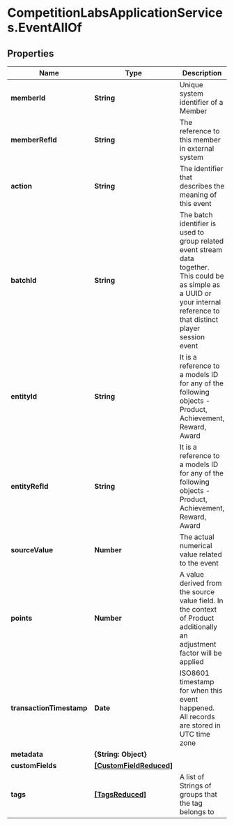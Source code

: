 # CompetitionLabsApplicationServices.EventAllOf

## Properties

Name | Type | Description | Notes
------------ | ------------- | ------------- | -------------
**memberId** | **String** | Unique system identifier of a Member | 
**memberRefId** | **String** | The reference to this member in external system | 
**action** | **String** | The identifier that describes the meaning of this event | 
**batchId** | **String** | The batch identifier is used to group related event stream data together. This could be as simple as a UUID or your internal reference to that distinct player session event | [optional] 
**entityId** | **String** | It is a reference to a models ID for any of the following objects - Product, Achievement, Reward, Award | 
**entityRefId** | **String** | It is a reference to a models ID for any of the following objects - Product, Achievement, Reward, Award | 
**sourceValue** | **Number** | The actual numerical value related to the event | 
**points** | **Number** | A value derived from the source value field. In the context of Product additionally an adjustment factor will be applied | 
**transactionTimestamp** | **Date** | ISO8601 timestamp for when this event happened. All records are stored in UTC time zone | 
**metadata** | **{String: Object}** |  | [optional] 
**customFields** | [**[CustomFieldReduced]**](CustomFieldReduced.md) |  | [optional] 
**tags** | [**[TagsReduced]**](TagsReduced.md) | A list of Strings of groups that the tag belongs to | [optional] 


